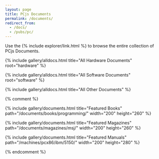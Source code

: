 ```yaml
---
layout: page
title: PCjs Documents
permalink: /documents/
redirect_from:
  - /docs/
  - /pubs/pc/
---
```


Use the {% include explorer/link.html %} to browse the entire collection of PCjs Documents.

{% include gallery/alldocs.html title="All Hardware Documents" root="hardware" %}

{% include gallery/alldocs.html title="All Software Documents" root="software" %}

{% include gallery/alldocs.html title="All Other Documents" %}

{% comment %}

{% include gallery/documents.html title="Featured Books" path="/documents/books/programming/" width="200" height="260" %}

{% include gallery/documents.html title="Featured Magazines" path="/documents/magazines/msj/" width="200" height="260" %}

{% include gallery/documents.html title="Featured Manuals" path="/machines/pcx86/ibm/5150/" width="200" height="280" %}

{% endcomment %}
